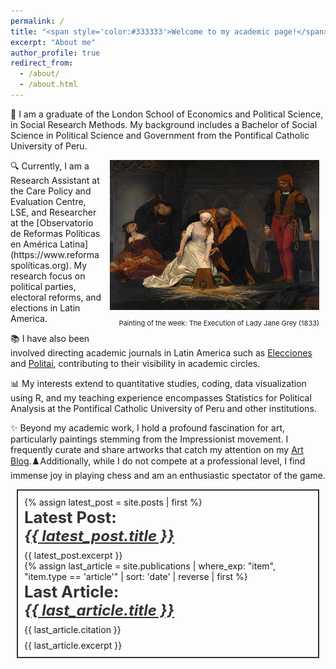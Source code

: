 ```yaml
---
permalink: /
title: "<span style='color:#333333'>Welcome to my academic page!</span>"
excerpt: "About me"
author_profile: true
redirect_from: 
  - /about/
  - /about.html
---
```



👋 I am a graduate of the London School of Economics and Political Science, in Social Research Methods. My background includes a Bachelor of Social Science in Political Science and Government from the Pontifical Catholic University of Peru.

<div style="float: right; margin: 0px 10px 0px 10px;">
    <img src="images/lady_jane.jpg" width="335" height="240">
    <p style="font-size: 11px; text-align: right;">Painting of the week: The Execution of Lady Jane Grey (1833)</p>
</div>
🔍 Currently, I am a Research Assistant at the Care Policy and Evaluation Centre, LSE, and Researcher at the [Observatorio de Reformas Políticas en América Latina](https://www.reformaspolíticas.org). My research focus on political parties, electoral reforms, and elections in Latin America. 

📚 I have also been involved directing academic journals in Latin America such as [Elecciones](https://revistas.onpe.gob.pe/index.php/elecciones) and [Politai](https://revistas.pucp.edu.pe/index.php/politai), contributing to their visibility in academic circles.

📊 My interests extend to quantitative studies, coding, data visualization using R, and my teaching experience encompasses Statistics for Political Analysis at the Pontifical Catholic University of Peru and other institutions.

✨ Beyond my academic work, I hold a profound fascination for art, particularly paintings stemming from the Impressionist movement. I frequently curate and share artworks that catch my attention on my [Art Blog](https://artchronicles.tumblr.com/).♟️Additionally, while I do not compete at a professional level, I find immense joy in playing chess and am an enthusiastic spectator of the game.
<br>
<div style="border: 2px solid #333333; padding: 10px; margin: 10px;">
  <div style="text-align: left; margin: 1; padding: 0;">
    {% assign latest_post = site.posts | first %}
    <h4 style="font-size: 1.6rem; margin: 0; color: #333333;">Latest Post:</h4>
    <h5 style="font-size: 1.5rem; margin: 0;">
      <a href="{{ latest_post.url }}" style="text-decoration: underline; color: #333333;">
        {{ latest_post.title }}
      </a>
    </h5>
    <p style="margin: 0.5rem 0 0 0;">{{ latest_post.excerpt }}</p>
  </div>

  <div style="text-align: left; margin: 1; padding: 0;">
    {% assign last_article = site.publications | where_exp: "item", "item.type == 'article'" | sort: 'date' | reverse | first %}
    <h4 style="font-size: 1.6rem; margin: 0; color: #333333;">Last Article:</h4>
    <h5 style="font-size: 1.5rem; margin: 0;">
      <a href="{{ last_article.url }}" style="text-decoration: underline; color: #333333;">
        {{ last_article.title }}
      </a>
    </h5>
    <p style="margin: 0.5rem 0 0 0;">{{ last_article.citation }}</p>
    <p style="margin: 0.5rem 0 0 0;">{{ last_article.excerpt }}</p>
  </div>
</div>

